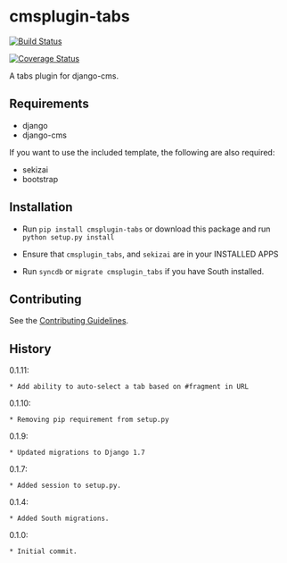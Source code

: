 cmsplugin-tabs
==========================

[![Build Status](https://travis-ci.org/nimbis/cmsplugin-tabs.svg?branch=master)](https://travis-ci.org/nimbis/cmsplugin-tabs)

[![Coverage Status](https://coveralls.io/repos/nimbis/cmsplugin-tabs/badge.svg?branch=master&service=github)](https://coveralls.io/github/nimbis/cmsplugin-tabs?branch=master)



A tabs plugin for django-cms.

Requirements
------------

* django
* django-cms

If you want to use the included template, the following are also required:
* sekizai
* bootstrap

Installation
------------

* Run `pip install cmsplugin-tabs` or download this package and run `python setup.py install`

* Ensure that `cmsplugin_tabs`, and `sekizai` are in your INSTALLED APPS

* Run `syncdb` or `migrate cmsplugin_tabs` if you have South installed.


Contributing
------------

See the [Contributing Guidelines](CONTRIBUTING.md).

History
-------

0.1.11:

    * Add ability to auto-select a tab based on #fragment in URL

0.1.10:

    * Removing pip requirement from setup.py

0.1.9:

    * Updated migrations to Django 1.7

0.1.7:

    * Added session to setup.py.

0.1.4:

    * Added South migrations.

0.1.0:

    * Initial commit.

